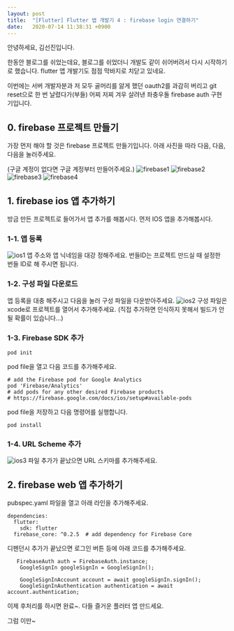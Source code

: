 ```yaml
---
layout: post
title:  "[Flutter] Flutter 앱 개발기 4 : firebase login 연결하기"
date:   2020-07-14 11:38:31 +0900
---
```


안녕하세요, 김선진입니다.

한동안 블로그를 쉬었는데요,
블로그를 쉬었더니 개발도 같이 쉬어버려서 다시 시작하기로 했습니다.
flutter 앱 개발기도 점점 막바지로 치닫고 있네요.

이번에는 서버 개발자분과 저 모두 골머리를 앓게 했던 oauth2를 과감히 버리고
git reset으로 한 번 날렸다가(부들) 어찌 저찌 겨우 살려낸 좌충우돌
firebase auth 구현기입니다.


## 0. firebase 프로젝트 만들기
가장 먼저 해야 할 것은 firebase 프로젝트 만들기입니다.
아래 사진을 따라 다음, 다음, 다음을 눌러주세요.

(구글 계정이 없다면 구글 계정부터 만들어주세요.)
![firebase1](../../img/posts/20200714-firebase1.png)
![firebase2](../../img/posts/20200714-firebase2.png)
![firebase3](../../img/posts/20200714-firebase3.png)
![firebase4](../../img/posts/20200714-firebase4.png)


## 1. firebase ios 앱 추가하기
방금 만든 프로젝트로 들어가서 앱 추가를 해봅시다.
먼저 IOS 앱을 추가해봅시다.

### 1-1. 앱 등록
![ios1](../../img/posts/20200714-ios1.png)
앱 주소와 앱 닉네임을 대강 정해주세요.
번들ID는 프로젝트 만드실 때 설정한 번들 ID로 해 주시면 됩니다.

### 1-2. 구성 파일 다운로드
앱 등록을 대충 해주시고 다음을 눌러 구성 파일을 다운받아주세요.
![ios2](../../img/posts/20200714-ios2.png)
구성 파일은 xcode로 프로젝트를 열어서 추가해주세요.
(직접 추가하면 인식하지 못해서 빌드가 안 될 확률이 있습니다...)

### 1-3. Firebase SDK 추가
```
pod init
```
pod file을 열고 다음 코드를 추가해주세요.
```
# add the Firebase pod for Google Analytics
pod 'Firebase/Analytics'
# add pods for any other desired Firebase products
# https://firebase.google.com/docs/ios/setup#available-pods
```
pod file을 저장하고 다음 명령어를 실행합니다.
```
pod install
```

### 1-4. URL Scheme 추가
![ios3](../../img/posts/20200714-ios3.png)
파일 추가가 끝났으면 URL 스키마를 추가해주세요.

## 2. firebase web 앱 추가하기
pubspec.yaml 파일을 열고 아래 라인을 추가해주세요.
```
dependencies:
  flutter:
    sdk: flutter
  firebase_core: ^0.2.5  # add dependency for Firebase Core
```

디펜던시 추가가 끝났으면 로그인 버튼 등에 아래 코드를 추가해주세요.

```
   FirebaseAuth auth = FirebaseAuth.instance;
    GoogleSignIn googleSignIn = GoogleSignIn();

    GoogleSignInAccount account = await googleSignIn.signIn();
    GoogleSignInAuthentication authentication = await account.authentication;
```

이제 후처리를 하시면 완료~.
다들 즐거운 플러터 앱 만드세요.

그럼 이만~